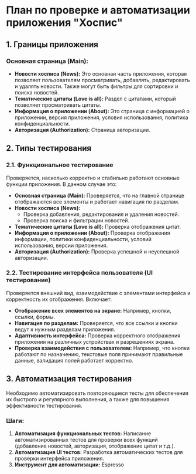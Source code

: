 # План по проверке и автоматизации приложения "Хоспис"

## 1. Границы приложения

### Основная страница (Main):
- **Новости хосписа (News):** Это основная часть приложения, которая позволяет пользователям просматривать, добавлять, редактировать и удалять новости. Также могут быть фильтры для сортировки и поиска новостей.
- **Тематические цитаты (Love is all):** Раздел с цитатами, который позволяет просматривать цитаты.
- **Информация о приложении (About):** Это страница с информацией о приложении, версия приложения, условия использования, политика конфиденциальности.
- **Авторизация (Authorization):** Страница авторизации.

## 2. Типы тестирования

### 2.1. Функциональное тестирование
Проверяется, насколько корректно и стабильно работают основные функции приложения. В данном случае это:

- **Основная страница (Main):** Проверяется, что на главной странице отображаются все элементы и работает навигация по разделам.
- **Новости хосписа (News):**
    - Проверка добавления, редактирования и удаления новостей.
    - Проверка поиска и фильтрации новостей.
- **Тематические цитаты (Love is all):** Проверка отображения цитат.
- **Информация о приложении (About):** Проверка отображения информации, политики конфиденциальности, условий использования, версии приложения.
- **Авторизация (Authorization):** Проверка успешной и неуспешной авторизации.

### 2.2. Тестирование интерфейса пользователя (UI тестирование)
Проверяется внешний вид, взаимодействие с элементами интерфейса и корректность их отображения. Включает:

- **Отображение всех элементов на экране:** Например, кнопки, ссылки, формы.
- **Навигация по разделам:** Проверяется, что все ссылки и кнопки ведут к нужным разделам приложения.
- **Адаптивность интерфейса:** Проверка корректного отображения приложения на различных устройствах и разрешениях экрана.
- **Проверка взаимодействия с пользователем:** Например, что кнопки работают по назначению, текстовые поля принимают правильные данные, валидация полей работает корректно.

## 3. Автоматизация тестирования
Необходимо автоматизировать повторяющиеся тесты для обеспечения их быстрого и регулярного выполнения, а также для повышения эффективности тестирования.

### Шаги:

1. **Автоматизация функциональных тестов:** Написание автоматизированных тестов для проверки всех функций (добавление новостей, авторизация, отображение цитат и т.д.).
2. **Автоматизация UI тестов:** Разработка автоматических тестов для проверки интерфейса приложения.
3. **Инструмент для автоматизации:** Espresso
